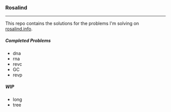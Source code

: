 ### Rosalind
----
This repo contains the solutions for the problems I'm solving on [rosalind.info](http://rosalind.info/problems/tree-view/).

##### Completed Problems
- dna
- rna
- revc
- GC
- revp

##### WIP
- long
- tree
